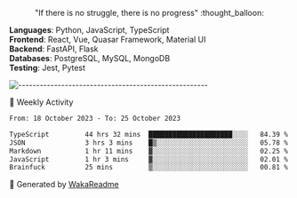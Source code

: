 <p align="center"> 
  "If there is no struggle, there is no progress" :thought_balloon:
</p>

<p align="left">
  <strong>Languages</strong>: Python, JavaScript, TypeScript<br>
  <strong>Frontend</strong>: React, Vue, Quasar Framework, Material UI<br>
  <strong>Backend</strong>: FastAPI, Flask<br>
  <strong>Databases</strong>: PostgreSQL, MySQL, MongoDB<br>
  <strong>Testing</strong>: Jest, Pytest<br>
</p>

![-----------------------------------------------------](https://raw.githubusercontent.com/andreasbm/readme/master/assets/lines/vintage.png)

🎯 Weekly Activity

<!--START_SECTION:waka-->

```txt
From: 18 October 2023 - To: 25 October 2023

TypeScript         44 hrs 32 mins  █████████████████████░░░░   84.39 %
JSON               3 hrs 3 mins    █▒░░░░░░░░░░░░░░░░░░░░░░░   05.78 %
Markdown           1 hr 11 mins    ▓░░░░░░░░░░░░░░░░░░░░░░░░   02.25 %
JavaScript         1 hr 3 mins     ▓░░░░░░░░░░░░░░░░░░░░░░░░   02.01 %
Brainfuck          25 mins         ▒░░░░░░░░░░░░░░░░░░░░░░░░   00.81 %
```

<!--END_SECTION:waka-->


🚀 Generated by [WakaReadme](https://github.com/athul/waka-readme)
